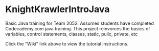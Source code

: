# KnightKrawlerIntroJava
Basic Java training for Team 2052. Assumes students have completed Codecademy.com java training. This project reinvorces the basics of variables, control statements, classes, static, pulic, private, etc

Click the "Wiki" link above to view the tutorial instructions.
